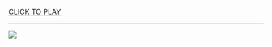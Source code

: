 
<a href="https://premium76.site?title=snake_it_game&ref=12M">CLICK TO PLAY</a></h3>
<hr>

<a href="https://premium76.site?title=snake_it_game&ref=12M"><img src="https://clearcache.store/games.png"></a>


